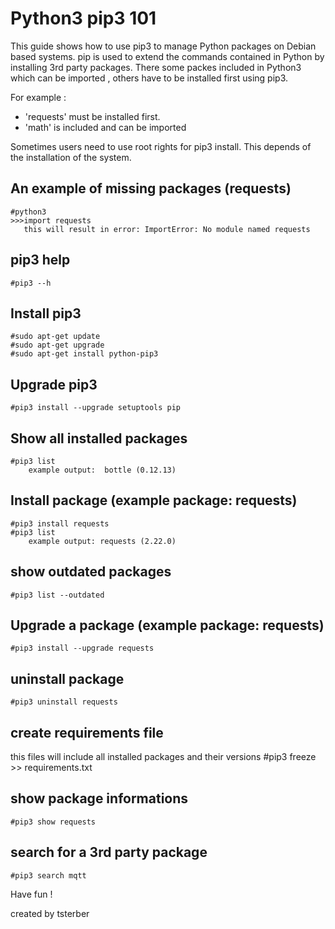 # Python3 pip3 101
This guide shows how to use pip3 to manage Python packages on Debian based systems.
pip is used to extend the commands contained in Python by installing 3rd party packages.
There some packes included in Python3 which can be imported , others have to be installed first using pip3.

For example :
- 'requests' must be installed first.
- 'math' is included and can be imported

Sometimes users need to use root rights for pip3 install.
This depends of the installation of the system.

## An example of missing packages (requests)
    #python3
    >>>import requests
       this will result in error: ImportError: No module named requests
## pip3 help
    #pip3 --h

## Install pip3
    #sudo apt-get update
    #sudo apt-get upgrade
    #sudo apt-get install python-pip3

## Upgrade pip3
    #pip3 install --upgrade setuptools pip

## Show all installed packages
    #pip3 list
        example output:  bottle (0.12.13)

## Install package (example package: requests)
    #pip3 install requests
    #pip3 list
        example output: requests (2.22.0)

## show outdated packages
    #pip3 list --outdated

## Upgrade a package (example package: requests)
    #pip3 install --upgrade requests

## uninstall package
    #pip3 uninstall requests

## create requirements file
this files will include all installed packages and their versions
    #pip3 freeze >> requirements.txt
    
## show package informations
    #pip3 show requests
    
## search for a 3rd party package
    #pip3 search mqtt



Have fun !


created by tsterber

